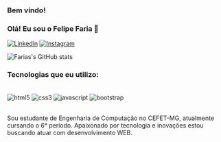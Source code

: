 ### Bem vindo! 

### Olá! Eu sou o Felipe Faria 🤙

[![Linkedin](https://img.shields.io/badge/LinkedIn-0077B5?style=for-the-badge&logo=linkedin&logoColor=white)](https://www.linkedin.com/in/felipe-faria-221523218/) [![Instagram](https://img.shields.io/badge/Instagram-E4405F?style=for-the-badge&logo=instagram&logoColor=white)](https://www.instagram.com/felipe_faaria/)

![Farias's GitHub stats](https://github-readme-stats.vercel.app/api?username=felipefaaria&show_icons=true&theme=radical)

### Tecnologias que eu utilizo:
<div style="display: inline_block"><br/>
  <img align="center" alt="html5" src="https://img.shields.io/badge/HTML5-E34F26?style=for-the-badge&logo=html5&logoColor=white" />
   <img align="center" alt="css3" src="https://img.shields.io/badge/CSS3-1572B6?style=for-the-badge&logo=css3&logoColor=white" />
   <img align="center" alt="javascript" src="https://img.shields.io/badge/JavaScript-F7DF1E?style=for-the-badge&logo=javascript&logoColor=black" />
   <img align="center" alt="bootstrap" src="https://img.shields.io/badge/Bootstrap-563D7C?style=for-the-badge&logo=bootstrap&logoColor=white" />
  </div><br/>
  
Sou estudante de Engenharia de Computação no CEFET-MG, atualmente cursando o 6° período. Apaixonado por tecnologia e inovações estou buscando atuar com desenvolvimento WEB. 

